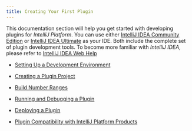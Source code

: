 ```yaml
---
title: Creating Your First Plugin
---
```


This documentation section will help you get started with developing plugins for *IntelliJ Platform*.
You can use either 
[IntelliJ IDEA Community Edition](https://www.jetbrains.com/idea/download/) or 
[IntelliJ IDEA Ultimate](https://www.jetbrains.com/idea/download/) as your IDE.
Both include the complete set of plugin development tools.
To become more familiar with *IntelliJ IDEA*, please refer to 
[IntelliJ IDEA Web Help](https://www.jetbrains.com/idea/help/intellij-idea.html)



* [Setting Up a Development Environment](getting_started/setting_up_environment.html)

* [Creating a Plugin Project](getting_started/creating_plugin_project.html)

* [Build Number Ranges](getting_started/build_number_ranges.html)

* [Running and Debugging a Plugin](getting_started/running_and_debugging_a_plugin.html)

* [Deploying a Plugin](getting_started/deploying_plugin.html)

* [Plugin Compatibility with IntelliJ Platform Products](getting_started/plugin_compatibility.html)
